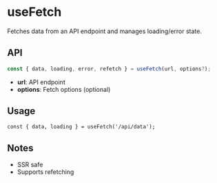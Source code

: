 # useFetch

Fetches data from an API endpoint and manages loading/error state.

## API
```ts
const { data, loading, error, refetch } = useFetch(url, options?);
```
- **url**: API endpoint
- **options**: Fetch options (optional)

## Usage
```tsx
const { data, loading } = useFetch('/api/data');
```

## Notes
- SSR safe
- Supports refetching
